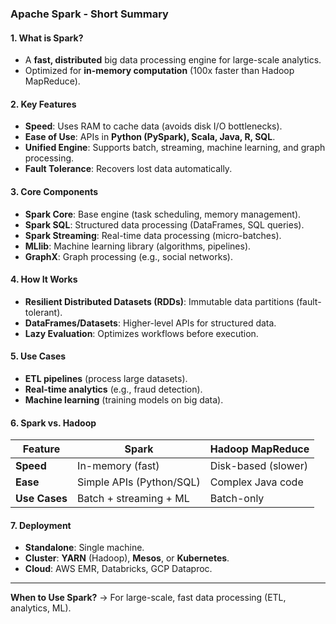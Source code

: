 ### **Apache Spark - Short Summary**  

#### **1. What is Spark?**  
- A **fast, distributed** big data processing engine for large-scale analytics.  
- Optimized for **in-memory computation** (100x faster than Hadoop MapReduce).  

#### **2. Key Features**  
- **Speed**: Uses RAM to cache data (avoids disk I/O bottlenecks).  
- **Ease of Use**: APIs in **Python (PySpark), Scala, Java, R, SQL**.  
- **Unified Engine**: Supports batch, streaming, machine learning, and graph processing.  
- **Fault Tolerance**: Recovers lost data automatically.  

#### **3. Core Components**  
- **Spark Core**: Base engine (task scheduling, memory management).  
- **Spark SQL**: Structured data processing (DataFrames, SQL queries).  
- **Spark Streaming**: Real-time data processing (micro-batches).  
- **MLlib**: Machine learning library (algorithms, pipelines).  
- **GraphX**: Graph processing (e.g., social networks).  

#### **4. How It Works**  
- **Resilient Distributed Datasets (RDDs)**: Immutable data partitions (fault-tolerant).  
- **DataFrames/Datasets**: Higher-level APIs for structured data.  
- **Lazy Evaluation**: Optimizes workflows before execution.  

#### **5. Use Cases**  
- **ETL pipelines** (process large datasets).  
- **Real-time analytics** (e.g., fraud detection).  
- **Machine learning** (training models on big data).  

#### **6. Spark vs. Hadoop**  
| Feature       | Spark                          | Hadoop MapReduce               |  
|--------------|-------------------------------|--------------------------------|  
| **Speed**    | In-memory (fast)              | Disk-based (slower)            |  
| **Ease**     | Simple APIs (Python/SQL)      | Complex Java code              |  
| **Use Cases**| Batch + streaming + ML        | Batch-only                     |  

#### **7. Deployment**  
- **Standalone**: Single machine.  
- **Cluster**: **YARN** (Hadoop), **Mesos**, or **Kubernetes**.  
- **Cloud**: AWS EMR, Databricks, GCP Dataproc.  

---

**When to Use Spark?** → For large-scale, fast data processing (ETL, analytics, ML).  
